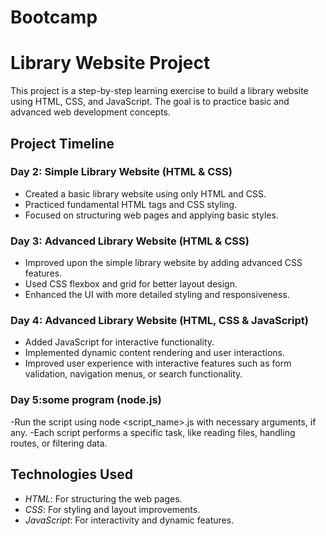 # Bootcamp
# Library Website Project

This project is a step-by-step learning exercise to build a library website using HTML, CSS, and JavaScript. The goal is to practice basic and advanced web development concepts.

## Project Timeline

### Day 2: Simple Library Website (HTML & CSS)
- Created a basic library website using only HTML and CSS.
- Practiced fundamental HTML tags and CSS styling.
- Focused on structuring web pages and applying basic styles.

### Day 3: Advanced Library Website (HTML & CSS)
- Improved upon the simple library website by adding advanced CSS features.
- Used CSS flexbox and grid for better layout design.
- Enhanced the UI with more detailed styling and responsiveness.

### Day 4: Advanced Library Website (HTML, CSS & JavaScript)
- Added JavaScript for interactive functionality.
- Implemented dynamic content rendering and user interactions.
- Improved user experience with interactive features such as form validation, navigation menus, or search functionality.
  
### Day 5:some program (node.js)
-Run the script using node <script_name>.js with necessary arguments, if any.
-Each script performs a specific task, like reading files, handling routes, or filtering data.

## Technologies Used
- *HTML*: For structuring the web pages.
- *CSS*: For styling and layout improvements.
- *JavaScript*: For interactivity and dynamic features.
